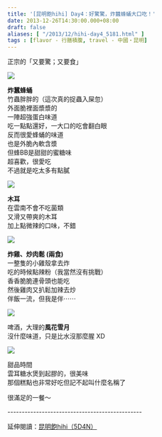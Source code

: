 ```yaml
---
title: '[昆明飽hihi] Day4：好驚驚，炸蠶蜂蛹大口吃！'
date: 2013-12-26T14:30:00.000+08:00
draft: false
aliases: [ "/2013/12/hihi-day4_5181.html" ]
tags : [flavor - 行膳積腹, travel - 中國・昆明]
---
```


正宗的「又要驚；又要食」  

![](/images/yunnan4d1.jpg)

**炸蠶蜂蛹**  
竹蟲胖胖的（這次真的捉蟲入屎忽）  
外面脆裡面漿漿的  
一陣超強蛋白味道  
吃一點點還好，一大口的吃會翻白眼  
反而很愛蜂蛹的味道  
也是外脆內軟含漿  
但蜂BB是甜甜的蜜糖味  
超喜歡，很愛吃  
不過就是吃太多有點膩  

![](/images/yunnan4d2.jpg)

**木耳**  
在雲南不會不吃菌類  
又滑又帶爽的木耳  
加上點微辣的口味，不錯  

![](/images/yunnan4d3.jpg)

**炸雞、炒肉鬆 (兩食)**  
一整隻的小雞殼拿去炸  
吃的時候點辣粉（我當然沒有挑戰）  
香香脆脆連骨頭也能吃  
然後雞肉又扒鬆加辣去炒  
伴飯一流，但我是伴⋯⋯  

![](/images/yunnan4d4.jpg)

啤酒，大理的**風花雪月**  
沒什麼味道，只是比水沒那麼腥 XD  

![](/images/yunnan4d5.jpg)

甜品時間  
雲耳糖水煲到起膠的，很美味  
那個糕點也非常好吃但記不起叫什麼名稱了  
  
  
很滿足的一餐～  
  
\-----------------------------------------------  
  
延伸閱讀：[昆明飽hihi（5D4N）](https://hidie.net/yunnan5d4n/)
